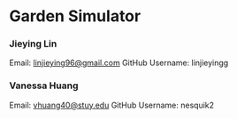 # Garden Simulator
### Jieying Lin
Email: linjieying96@gmail.com
GitHub Username: linjieyingg

### Vanessa Huang
Email: vhuang40@stuy.edu
GitHub Username: nesquik2


